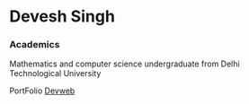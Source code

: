 
# Devesh Singh

### Academics

Mathematics and computer science undergraduate from  Delhi Technological University

PortFolio
[Devweb](http://deveshsingh.ml)

